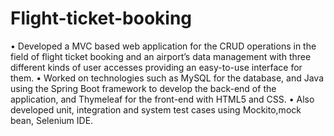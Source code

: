 # Flight-ticket-booking
• Developed a MVC based web application for the CRUD operations in the field of flight ticket booking and an airport’s data management with three different kinds of user accesses providing an easy-to-use interface for them. • Worked on technologies such as MySQL for the database, and Java using the Spring Boot framework to develop the back-end of the application, and Thymeleaf for the front-end with HTML5 and CSS. • Also developed unit, integration and system test cases using Mockito,mock bean, Selenium IDE.
